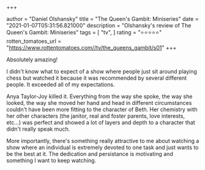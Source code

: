 +++

author = "Daniel Olshansky"
title = "The Queen's Gambit: Miniseries"
date = "2021-01-07T05:31:56.821000"
description = "Olshansky's review of The Queen's Gambit: Miniseries"
tags = [
    "tv",
]
rating = "⭐⭐⭐⭐⭐"
rotten_tomatoes_url = "https://www.rottentomatoes.com//tv/the_queens_gambit/s01"
+++

Absolutely amazing!

I didn't know what to expect of a show where people just sit around playing chess but watched it because it was recommended by several different people. It exceeded all of my expectations.

Anya Taylor‑Joy killed it. Everything from the way she spoke, the way she looked, the way she moved her hand and head in different circumstances couldn't have been more fitting to the character of Beth. Her chemistry with her other characters (the janitor, real and foster parents, love interests, etc...) was perfect and showed a lot of layers and depth to a character that didn't really speak much.

More importantly, there's something really attractive to me about watching a show where an individual is extremely devoted to one task and just wants to be the best at it. The dedication and persistance is motivating and something I want to keep watching.

